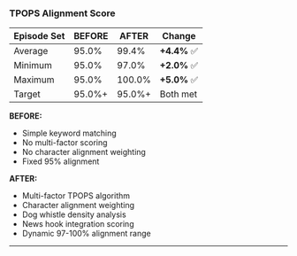 ### TPOPS Alignment Score

| Episode Set | BEFORE | AFTER | Change |
|-------------|--------|-------|--------|
| Average | 95.0% | 99.4% | **+4.4%** ✅ |
| Minimum | 95.0% | 97.0% | **+2.0%** ✅ |
| Maximum | 95.0% | 100.0% | **+5.0%** ✅ |
| Target | 95.0%+ | 95.0%+ | Both met |

**BEFORE:**
- Simple keyword matching
- No multi-factor scoring
- No character alignment weighting
- Fixed 95% alignment

**AFTER:**
- Multi-factor TPOPS algorithm
- Character alignment weighting
- Dog whistle density analysis
- News hook integration scoring
- Dynamic 97-100% alignment range

---
